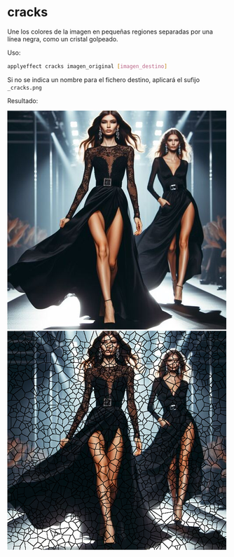 # cracks

Une los colores de la imagen en pequeñas regiones separadas por una línea negra, como un cristal golpeado.

Uso:

``` sh
applyeffect cracks imagen_original [imagen_destino]
```

Si no se indica un nombre para el fichero destino, aplicará el sufijo `_cracks.png`

Resultado:

![imagen original](../../images/image.jpg)
![cracked](../../images/image_cracks.png)
